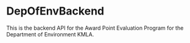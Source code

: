# DepOfEnvBackend

This is the backend API for the Award Point Evaluation Program for the Department of Environment KMLA.
